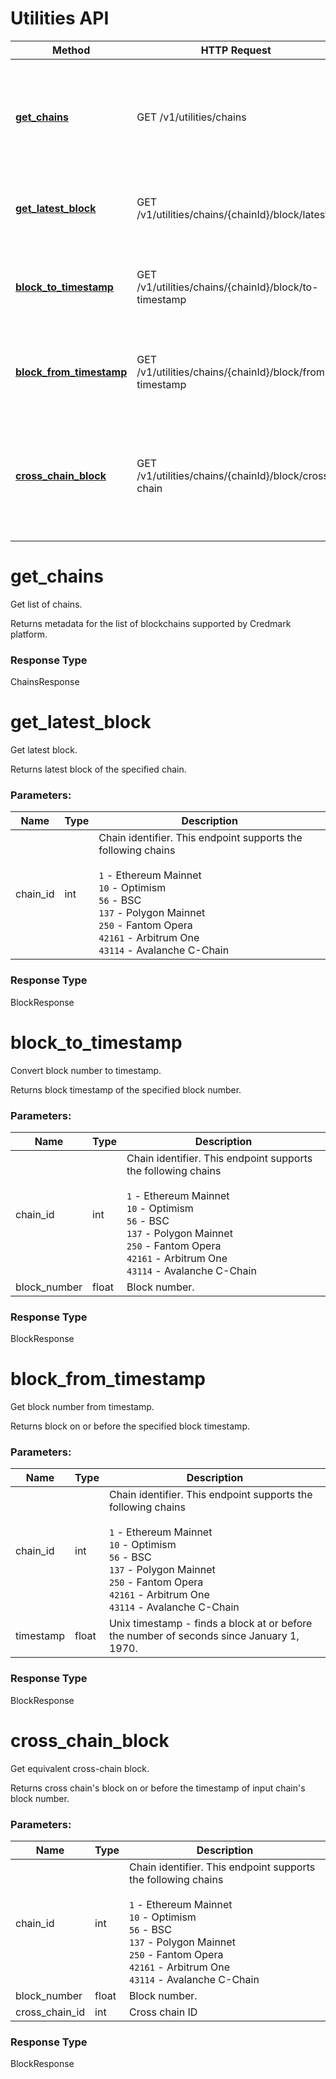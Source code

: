 # Utilities API


Method | HTTP Request | Description
------------- | ------------- | -------------
[**get_chains**](#get_chains) | GET /v1/utilities/chains | Returns metadata for the list of blockchains supported by Credmark platform.
[**get_latest_block**](#get_latest_block) | GET /v1/utilities/chains/{chainId}/block/latest | Returns latest block of the specified chain.
[**block_to_timestamp**](#block_to_timestamp) | GET /v1/utilities/chains/{chainId}/block/to-timestamp | Returns block timestamp of the specified block number.
[**block_from_timestamp**](#block_from_timestamp) | GET /v1/utilities/chains/{chainId}/block/from-timestamp | Returns block on or before the specified block timestamp.
[**cross_chain_block**](#cross_chain_block) | GET /v1/utilities/chains/{chainId}/block/cross-chain | Returns cross chain's block on or before the timestamp of input chain's block number.


# **get_chains**

Get list of chains.

 Returns metadata for the list of blockchains supported by Credmark platform.



### Response Type
ChainsResponse

# **get_latest_block**

Get latest block.

 Returns latest block of the specified chain.


### Parameters:
Name | Type | Description
------------ | ------------- | -------------
chain_id | int | Chain identifier. This endpoint supports the following chains<br/><br/>`1` - Ethereum Mainnet<br/>`10` - Optimism<br/>`56` - BSC<br/>`137` - Polygon Mainnet<br/>`250` - Fantom Opera<br/>`42161` - Arbitrum One<br/>`43114` - Avalanche C-Chain


### Response Type
BlockResponse

# **block_to_timestamp**

Convert block number to timestamp.

 Returns block timestamp of the specified block number.


### Parameters:
Name | Type | Description
------------ | ------------- | -------------
chain_id | int | Chain identifier. This endpoint supports the following chains<br/><br/>`1` - Ethereum Mainnet<br/>`10` - Optimism<br/>`56` - BSC<br/>`137` - Polygon Mainnet<br/>`250` - Fantom Opera<br/>`42161` - Arbitrum One<br/>`43114` - Avalanche C-Chain
block_number | float | Block number.


### Response Type
BlockResponse

# **block_from_timestamp**

Get block number from timestamp.

 Returns block on or before the specified block timestamp.


### Parameters:
Name | Type | Description
------------ | ------------- | -------------
chain_id | int | Chain identifier. This endpoint supports the following chains<br/><br/>`1` - Ethereum Mainnet<br/>`10` - Optimism<br/>`56` - BSC<br/>`137` - Polygon Mainnet<br/>`250` - Fantom Opera<br/>`42161` - Arbitrum One<br/>`43114` - Avalanche C-Chain
timestamp | float | Unix timestamp - finds a block at or before the number of seconds since January 1, 1970.


### Response Type
BlockResponse

# **cross_chain_block**

Get equivalent cross-chain block.

 Returns cross chain's block on or before the timestamp of input chain's block number.


### Parameters:
Name | Type | Description
------------ | ------------- | -------------
chain_id | int | Chain identifier. This endpoint supports the following chains<br/><br/>`1` - Ethereum Mainnet<br/>`10` - Optimism<br/>`56` - BSC<br/>`137` - Polygon Mainnet<br/>`250` - Fantom Opera<br/>`42161` - Arbitrum One<br/>`43114` - Avalanche C-Chain
block_number | float | Block number.
cross_chain_id | int | Cross chain ID


### Response Type
BlockResponse

